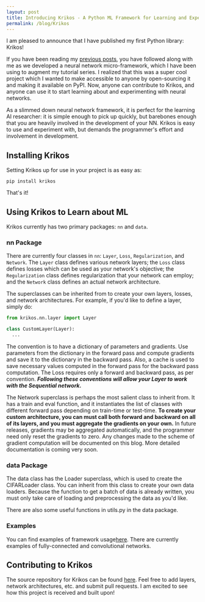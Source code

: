 ```yaml
---
layout: post
title: Introducing Krikos - A Python ML Framework for Learning and Experimentation
permalink: /blog/Krikos
---
```

I am pleased to announce that I have published my first Python library: Krikos!

If you have been reading my [previous posts](/blog/Modular-NN-Mini-Framework), you have followed along with me as we developed a neural network micro-framework, which I have been using to augment my tutorial series. I realized that this was a super cool project which I wanted to make accessible to anyone by open-sourcing it and making it available on PyPI. Now, anyone can contribute to Krikos, and anyone can use it to start learning about and experimenting with neural networks.

As a slimmed down neural network framework, it is perfect for the learning AI researcher: it is simple enough to pick up quickly, but barebones enough that you are heavily involved in the development of your NN. Krikos is easy to use and experiment with, but demands the programmer's effort and involvement in development.

## Installing Krikos
Setting Krikos up for use in your project is as easy as:
```
pip install krikos
```
That's it!

## Using Krikos to Learn about ML
Krikos currently has two primary packages: ```nn``` and ```data```.

### nn Package
There are currently four classes in ```nn```: ```Layer```, ```Loss```, ```Regularization```, and ```Network```. The ```Layer``` class defines various network layers; the ```Loss``` class defines losses which can be used as your network's objective; the ```Regularization``` class defines regularization that your network can employ; and the ```Network``` class defines an actual network architecture.

The superclasses can be inherited from to create your own layers, losses, and network architectures. For example, if you'd like to define a layer, simply do:
```python
from krikos.nn.layer import Layer

class CustomLayer(Layer):
  ...
```
The convention is to have a dictionary of parameters and gradients. Use parameters from the dictionary in the forward pass and compute gradients and save it to the dictionary in the backward pass. Also, a cache is used to save necessary values computed in the forward pass for the backward pass computation. The Loss requires only a forward and backward pass, as per convention. ***Following these conventions will allow your Layer to work with the Sequential network.***

The Network superclass is perhaps the most salient class to inherit from. It has a train and eval function, and it instantiates the list of classes with different forward pass depending on train-time or test-time. **To create your custom architecture, you can must call both forward and backward on all of its layers, and you must aggregate the gradients on your own.** In future releases, gradients may be aggregated automatically, and the programmer need only reset the gradients to zero. Any changes made to the scheme of gradient computation will be documented on this blog. More detailed documentation is coming very soon.

### data Package
The data class has the Loader superclass, which is used to create the CIFARLoader class. You can inherit from this class to create your own data loaders. Because the function to get a batch of data is already written, you must only take care of loading and preprocessing the data as you'd like.

There are also some useful functions in utils.py in the data package.

### Examples
You can find examples of framework usage[here](https://github.com/ShubhangDesai/krikos/tree/master/examples). There are currently examples of fully-connected and convolutional networks.

## Contributing to Krikos
The source repository for Krikos can be found [here](https://github.com/ShubhangDesai/krikos/). Feel free to add layers, network architectures, etc. and submit pull requests. I am excited to see how this project is received and built upon!
